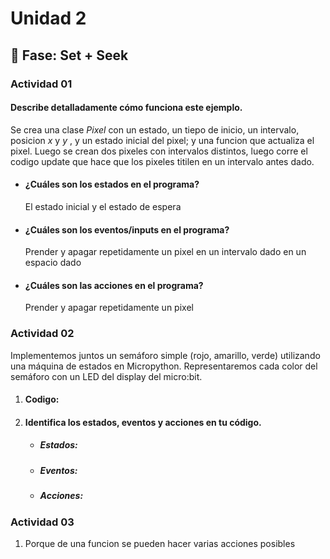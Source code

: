 # Unidad 2

## 🔎 Fase: Set + Seek

### Actividad 01
#### Describe detalladamente cómo funciona este ejemplo.
Se crea una clase _Pixel_ con un estado, un tiepo de inicio, un intervalo, posicion _x_ y _y_ , y un estado inicial del pixel; y una funcion que actualiza el pixel. Luego se crean dos pixeles con intervalos distintos, luego corre el codigo update que hace que los pixeles titilen en un intervalo antes dado.
* #### ¿Cuáles son los estados en el programa?
  El estado inicial y el estado de espera
* #### ¿Cuáles son los eventos/inputs en el programa?
  Prender y apagar repetidamente un pixel en un intervalo dado en un espacio dado
* #### ¿Cuáles son las acciones en el programa?
  Prender y apagar repetidamente un pixel

### Actividad 02
Implementemos juntos un semáforo simple (rojo, amarillo, verde) utilizando una máquina de estados en Micropython. Representaremos cada color del semáforo con un LED del display del micro:bit.
1. #### Codigo:
2. #### Identifica los estados, eventos y acciones en tu código.
   * ##### Estados:
   * ##### Eventos:
   * ##### Acciones:
### Actividad 03
1. Porque de una funcion se pueden hacer varias acciones posibles
